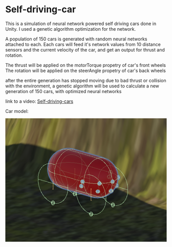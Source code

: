 # Self-driving-car

This is a simulation of neural network powered self driving cars done in Unity.
I used a genetic algorithm optimization for the network.

A population of 150 cars is generated with random neural networks attached to each.
Each cars will feed it's network values from 10 distance sensors and the current
velocity of the car, and get an output for thrust and rotation.

The thrust will be applied on the motorTorque propetry of car's front wheels
The rotation will be applied on the steerAngle propetry of car's back wheels

after the entire generation has stopped moving due to bad thrust or collision
with the environment, a genetic algorithm will be used to calculate a new
generation of 150 cars, with optimized neural networks

link to a video: [Self-driving-cars](https://drive.google.com/file/d/1vkQGrYu5HErS0a2x8hNvlAe92Eq7PDOx/view?usp=sharing)


Car model:

![car_model](https://github.com/TheRomanOne/Self-driving-car/blob/master/CAR.PNG?raw=true)
